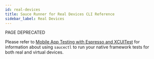 ```yaml
---
id: real-devices
title: Sauce Runner for Real Devices CLI Reference
sidebar_label: Real Devices
---
```


<p><span className="sauceRed">PAGE DEPRECATED</span></p>

Please refer to [Mobile App Testing with Espresso and XCUITest](/mobile-apps/automated-testing/espresso-xcuitest) for information about using `saucectl` to run your native framework tests for both real and virtual devices.

